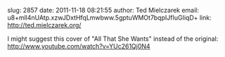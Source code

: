 slug:    2857
date:    2011-11-18 08:21:55
author:  Ted Mielczarek
email:   u8+mll4nUAtp.xzwJDxtHfqLmwbww.5gptuWMOt7bqpIJfIuGIiqD+
link:     http://ted.mielczarek.org/

I might suggest this cover of "All That She Wants" instead of the original:
<a href="http://www.youtube.com/watch?v=YUc261Qj0N4">http://www.youtube.com/watch?v=YUc261Qj0N4</a>
